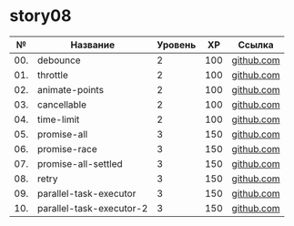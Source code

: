 # story08

| №   | Название                 | Уровень | XP  | Ссылка                                    |
| --- | ------------------------ | ------- | --- | ----------------------------------------- |
| 00. | debounce                 | 2       | 100 | [github.com](./debounce/)                 |
| 01. | throttle                 | 2       | 100 | [github.com](./throttle/)                 |
| 02. | animate-points           | 2       | 100 | [github.com](./animate-points/)           |
| 03. | cancellable              | 2       | 100 | [github.com](./cancellable/)              |
| 04. | time-limit               | 2       | 100 | [github.com](./time-limit/)               |
| 05. | promise-all              | 3       | 150 | [github.com](./promise-all/)              |
| 06. | promise-race             | 3       | 150 | [github.com](./promise-race/)             |
| 07. | promise-all-settled      | 3       | 150 | [github.com](./promise-all-settled/)      |
| 08. | retry                    | 3       | 150 | [github.com](./retry/)                    |
| 09. | parallel-task-executor   | 3       | 150 | [github.com](./parallel-task-executor/)   |
| 10. | parallel-task-executor-2 | 3       | 150 | [github.com](./parallel-task-executor-2/) |
